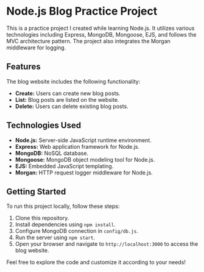 # Node.js Blog Practice Project

This is a practice project I created while learning Node.js. It utilizes various technologies including Express, MongoDB, Mongoose, EJS, and follows the MVC architecture pattern. The project also integrates the Morgan middleware for logging.

## Features

The blog website includes the following functionality:

- **Create:** Users can create new blog posts.
- **List:** Blog posts are listed on the website.
- **Delete:** Users can delete existing blog posts.

## Technologies Used

- **Node.js:** Server-side JavaScript runtime environment.
- **Express:** Web application framework for Node.js.
- **MongoDB:** NoSQL database.
- **Mongoose:** MongoDB object modeling tool for Node.js.
- **EJS:** Embedded JavaScript templating.
- **Morgan:** HTTP request logger middleware for Node.js.

## Getting Started

To run this project locally, follow these steps:

1. Clone this repository.
2. Install dependencies using `npm install`.
3. Configure MongoDB connection in `config/db.js`.
4. Run the server using `npm start`.
5. Open your browser and navigate to `http://localhost:3000` to access the blog website.

Feel free to explore the code and customize it according to your needs!


